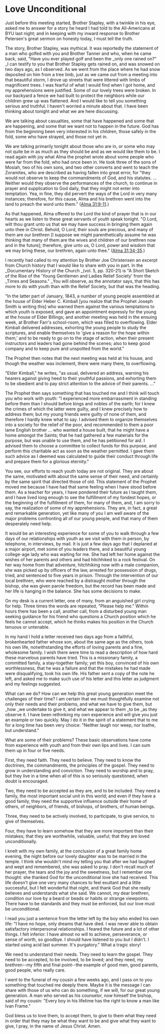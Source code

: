 # Love Unconditional

Just before this meeting started, Brother Stapley, with a twinkle in his eye,
asked me to answer for a story he heard I had told to the All-Americans at BYU
last night; and in keeping with my inward response to Brother Petersen's great
sermon on honesty today, I must tell the truth.

The story, Brother Stapley, was mythical. It was reportedly the statement of a
man who golfed with you and Brother Tanner and who, when he came back, said,
"Have you ever played golf and been the _only one rained on?" _I can testify
to you that Brother Stapley gets rained on, and was snowed on two days ago, as
I observed. As we went from the place where he had snow deposited on him from
a tree limb, just as we came out from a meeting into that beautiful storm, I
drove up streets that were littered with limbs of magnificent trees. I was
fearful of what I would find when I got home, and my apprehensions were
justified. Some of our lovely trees were broken. In our backyard a fence we
had built to protect the neighbors while our children grew up was flattened.
And I would like to tell you something serious and truthful. I haven't worried
a minute about that. I have been thinking about tonight and what we are here
discussing.

We are talking about casualties, some that have happened and some that are
happening, and some that we want not to happen in the future. God has from the
beginning been very interested in his children, those safely in the fold, some
who have strayed, and those not yet in.

We are talking primarily tonight about those who are in, or some who may not
quite be in as much as they should be and as we would like them to be. I read
again with joy what Alma the prophet wrote about some people who were far from
the fold, who had once been in. He took three of the sons of Mosiah, two of
his own sons, and two other converts and went to teach the Zoramites, who are
described as having fallen into great error, for "they would not observe to
keep the commandments of God, and his statutes. ... Neither would they observe
the performances of the church, to continue in prayer and supplication to God
daily, that they might not enter into temptation. Yea, in fine, they did
pervert the ways of the Lord in very many instances; therefore, for this
cause, Alma and his brethren went into the land to preach the word unto them."
([Alma 31:9-11](https://www.lds.org/scriptures/bofm/alma/31.9-11?lang=eng#8).)

As that happened, Alma offered to the Lord the kind of prayer that is in our
hearts as we listen to these great servants of youth speak tonight. "O Lord,
wilt thou grant unto us that we may have success in bringing them again unto
thee in Christ. Behold, O Lord, their souls are precious, and many of them are
our brethren [I suppose we might parenthetically assume he was thinking that
many of them are the wives and children of our brethren now and in the
future]; therefore, give unto us, O Lord, power and wisdom that we may bring
these, our brethren, again unto thee." ([Alma
31:34-35](https://www.lds.org/scriptures/bofm/alma/31.34-35?lang=eng#33).)

I recently had called to my attention by Brother Joe Christensen an excerpt
from Church history that I would like to share with you in part. In the
_Documentary History of the Church _(vol. 5, pp. 320-21) is "A Short Sketch of
the Rise of the 'Young Gentlemen and Ladies Relief Society' from the _Times
and Seasons." _You will observe, as the annotator says, that this has more to
do with youth than with the Relief Society, but that was the heading.

"In the latter part of January, 1843, a number of young people assembled at
the house of Elder Heber C. Kimball [you realize that the Prophet Joseph Smith
is writing this] who warned them against the various temptations to which
youth is exposed, and gave an appointment expressly for the young at the house
of Elder Billings; and another meeting was held in the ensuing week, at
Brother Farr's school-room, which was filled to overflowing. Elder Kimball
delivered addresses, exhorting the young people to study the scriptures, and
enable themselves to 'give a reason for the hope within them,' and to be ready
to go on to the stage of action, when their present instructors and leaders
had gone behind the scenes; also to keep good company and to keep pure and
unspotted from the world."

The Prophet then notes that the next meeting was held at his house, and though
the weather was inclement, there were many there, to overflowing.

"Elder Kimball," he writes, "as usual, delivered an address, warning his
hearers against giving heed to their youthful passions, and exhorting them to
be obedient and to pay strict attention to the advice of their parents. ..."

The Prophet then says something that has touched me and I think will touch you
who work with youth: "I experienced more embarrassment in standing before them
than I should before kings and nobles of the earth; for I knew the crimes of
which the latter were guilty, and I knew precisely how to address them; but my
young friends were guilty of none of them, and therefore I hardly knew what to
say. I advised them to organize themselves into a society for the relief of
the poor, and recommended to them a poor lame English brother ... who wanted a
house built, that he might have a home amongst the Saints; that he had
gathered a few materials for the purpose, but was unable to use them, and he
has petitioned for aid. I advised them to choose a committee to collect funds
for this purpose, and perform this charitable act as soon as the weather
permitted. I gave them such advice as I deemed was calculated to guide their
conduct through life and prepare them for a glorious eternity."

You see, our efforts to reach youth today are not original. They are about the
same, motivated with about the same sense of their need, and certainly by the
same spirit that directed those of old. This statement of the Prophet moved me
because I have had that same feeling when I have stood before them. As a
teacher for years, I have pondered their future as I taught them, and I have
lived long enough to see the fulfillment of my fondest hopes, or the beginning
of the fulfillment of them, for many of them, and, I am sorry to say, the
realization of some of my apprehensions. They are, in fact, a great and
remarkable generation, yet like many of you I am well aware of the major
problems confronting all of our young people, and that many of them
desperately need help.

It would be an interesting experience for some of you to walk through a few
days of our relationships with youth as we visit with them in person, by
telephone, in interviews, by mail. It is just a few days ago that I deplaned
at a major airport, met some of you leaders there, and a beautiful young
college-age lady who was waiting for me. She had left her home against the
wishes of her parents and others and had hitchhiked to a rock festival. On her
way home from that adventure, hitchhiking now with a male companion, she was
picked up by officers of the law, arrested for possession of drugs, tried, and
sentenced to five years in prison. Through the intervention of our local
brethren, who were reached by a distraught mother through the bishop, she was
given parole freedom, but the record has been made and her life is hanging in
the balance. She has some decisions to make.

On my desk is a current letter, one of many, from an anguished girl crying for
help. Three times the words are repeated, "Please help me." Within hours there
has been a call, another call, from a disturbed young man seeking guidance for
his friend who questions a Church position which he feels he cannot accept,
which he thinks makes his position in the Church tenuous or untenable.

In my hand I hold a letter received two days ago from a faithful,
brokenhearted father whose son, about the same age as the others, took his own
life, notwithstanding the efforts of loving parents and a fine, wholesome
family. I wish there were time to read a description of how hard these
marvelous parents have tried. This is a missionary family, a committed family,
a stay-together family; yet this boy, convinced of his own worthlessness, that
he was a failure and that the mistakes he had made were disqualifying, took
his own life. His father sent a copy of the note he left, and asked me to make
such use of his letter and this letter as judgment and my feelings suggested.

What can we do? How can we help this great young generation meet the
challenges of their time? I am certain that we must thoughtfully examine not
only their needs and their problems, and what we have to give them, but _how
_we undertake to give it, and what we appear to them _to be _as they observe
it. I have been rethinking my own experience and will give you just an example
or two quickly. May I do it in the spirit of a statement that to me for a long
time has been very choice: "Neither laugh nor weep, nor loathe, but
understand."

What are some of their problems? These basic observations have come from
experience with youth and from their own lips and lives. I can sum them up in
four or five needs.

First, they need faith. They need to believe. They need to know the doctrines,
the commandments, the principles of the gospel. They need to grow in
understanding and conviction. They need to worship and to pray, but they live
in a time when all of this is so seriously questioned, when doubt is
encouraged.

Two, they need to be accepted as they are, and to be included. They need a
family, the most important social unit in this world; and even if they have a
good family, they need the supportive influence outside their home of others,
of neighbors, of friends, of bishops, of brothers, of human beings.

Three, they need to be actively involved, to participate, to give service, to
give of themselves.

Four, they have to learn somehow that they are more important than their
mistakes; that they are worthwhile, valuable, useful; that they are loved
unconditionally.

I knelt with my own family, at the conclusion of a great family home evening,
the night before our lovely daughter was to be married in the temple. I think
she wouldn't mind my telling you that after we had laughed and wept and
remembered, she was asked to pray. I don't recall much of her prayer, the
tears and the joy and the sweetness, but I remember one thought: she thanked
God for the unconditional love she had received. This life doesn't give one
very many chances to feel exultant and a little successful, but I felt
wonderful that night, and thank God that she really believes and understands
what she said. We cannot, my dear brethren, condition our love by a beard or
beads or habits or strange viewpoints. There have to be standards and they
must be enforced, but our love must be unconditional.

I read you just a sentence from the letter left by the boy who ended his own
life: "I have no hope, only dreams that have died. I was never able to obtain
satisfactory interpersonal relationships. I feared the future and a lot of
other things. I felt inferior. I have almost no will to achieve, perseverance,
or sense of worth, so goodbye. I should have listened to you but I didn't. I
started using acid last summer. It's purgatory." What a tragic story!

We need to understand their needs. They need to learn the gospel. They need to
be accepted, to be involved, to be loved; and they need, my brethren--my fifth
and final point--the example of good men, good parents, good people, who
really care.

I went to the funeral of my cousin a few weeks ago, and I pass on to you
something that touched me deeply there. Maybe it is the message I can share
with those of us who can do something, if we will, for our great young
generation. A man who served as his counselor, now himself the bishop, said of
my cousin: "Every boy in his lifetime has the right to know a man like Ivan
Frame."

God bless us to love them, to accept them, to give to them what they need in
order that they may be what they want to be and give what they want to give, I
pray, in the name of Jesus Christ. Amen.

